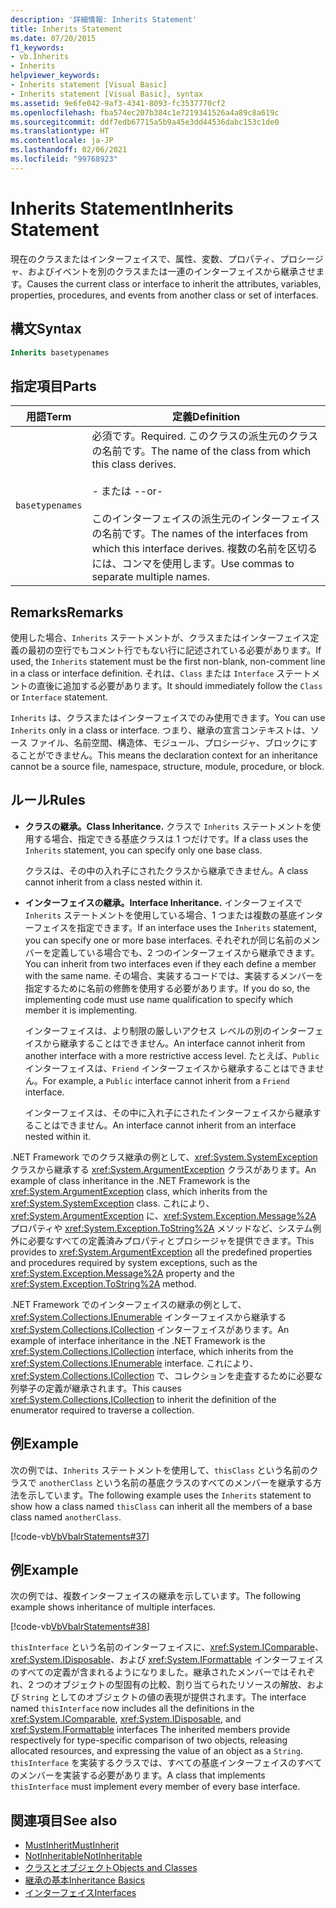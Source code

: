 ```yaml
---
description: '詳細情報: Inherits Statement'
title: Inherits Statement
ms.date: 07/20/2015
f1_keywords:
- vb.Inherits
- Inherits
helpviewer_keywords:
- Inherits statement [Visual Basic]
- Inherits statement [Visual Basic], syntax
ms.assetid: 9e6fe042-9af3-4341-8093-fc3537770cf2
ms.openlocfilehash: fba574ec207b384c1e7219341526a4a89c8a619c
ms.sourcegitcommit: ddf7edb67715a5b9a45e3dd44536dabc153c1de0
ms.translationtype: HT
ms.contentlocale: ja-JP
ms.lasthandoff: 02/06/2021
ms.locfileid: "99768923"
---
```

# <a name="inherits-statement"></a><span data-ttu-id="c7bd1-103">Inherits Statement</span><span class="sxs-lookup"><span data-stu-id="c7bd1-103">Inherits Statement</span></span>

<span data-ttu-id="c7bd1-104">現在のクラスまたはインターフェイスで、属性、変数、プロパティ、プロシージャ、およびイベントを別のクラスまたは一連のインターフェイスから継承させます。</span><span class="sxs-lookup"><span data-stu-id="c7bd1-104">Causes the current class or interface to inherit the attributes, variables, properties, procedures, and events from another class or set of interfaces.</span></span>  
  
## <a name="syntax"></a><span data-ttu-id="c7bd1-105">構文</span><span class="sxs-lookup"><span data-stu-id="c7bd1-105">Syntax</span></span>  
  
```vb  
Inherits basetypenames  
```  
  
## <a name="parts"></a><span data-ttu-id="c7bd1-106">指定項目</span><span class="sxs-lookup"><span data-stu-id="c7bd1-106">Parts</span></span>  
  
|<span data-ttu-id="c7bd1-107">用語</span><span class="sxs-lookup"><span data-stu-id="c7bd1-107">Term</span></span>|<span data-ttu-id="c7bd1-108">定義</span><span class="sxs-lookup"><span data-stu-id="c7bd1-108">Definition</span></span>|  
|---|---|  
|`basetypenames`|<span data-ttu-id="c7bd1-109">必須です。</span><span class="sxs-lookup"><span data-stu-id="c7bd1-109">Required.</span></span> <span data-ttu-id="c7bd1-110">このクラスの派生元のクラスの名前です。</span><span class="sxs-lookup"><span data-stu-id="c7bd1-110">The name of the class from which this class derives.</span></span><br /><br /> <span data-ttu-id="c7bd1-111">\- または -</span><span class="sxs-lookup"><span data-stu-id="c7bd1-111">-or-</span></span><br /><br /> <span data-ttu-id="c7bd1-112">このインターフェイスの派生元のインターフェイスの名前です。</span><span class="sxs-lookup"><span data-stu-id="c7bd1-112">The names of the interfaces from which this interface derives.</span></span> <span data-ttu-id="c7bd1-113">複数の名前を区切るには、コンマを使用します。</span><span class="sxs-lookup"><span data-stu-id="c7bd1-113">Use commas to separate multiple names.</span></span>|  
  
## <a name="remarks"></a><span data-ttu-id="c7bd1-114">Remarks</span><span class="sxs-lookup"><span data-stu-id="c7bd1-114">Remarks</span></span>  

 <span data-ttu-id="c7bd1-115">使用した場合、`Inherits` ステートメントが、クラスまたはインターフェイス定義の最初の空行でもコメント行でもない行に記述されている必要があります。</span><span class="sxs-lookup"><span data-stu-id="c7bd1-115">If used, the `Inherits` statement must be the first non-blank, non-comment line in a class or interface definition.</span></span> <span data-ttu-id="c7bd1-116">それは、`Class` または `Interface` ステートメントの直後に追加する必要があります。</span><span class="sxs-lookup"><span data-stu-id="c7bd1-116">It should immediately follow the `Class` or `Interface` statement.</span></span>  
  
 <span data-ttu-id="c7bd1-117">`Inherits` は、クラスまたはインターフェイスでのみ使用できます。</span><span class="sxs-lookup"><span data-stu-id="c7bd1-117">You can use `Inherits` only in a class or interface.</span></span> <span data-ttu-id="c7bd1-118">つまり、継承の宣言コンテキストは、ソース ファイル、名前空間、構造体、モジュール、プロシージャ、ブロックにすることができません。</span><span class="sxs-lookup"><span data-stu-id="c7bd1-118">This means the declaration context for an inheritance cannot be a source file, namespace, structure, module, procedure, or block.</span></span>  
  
## <a name="rules"></a><span data-ttu-id="c7bd1-119">ルール</span><span class="sxs-lookup"><span data-stu-id="c7bd1-119">Rules</span></span>  
  
- <span data-ttu-id="c7bd1-120">**クラスの継承。**</span><span class="sxs-lookup"><span data-stu-id="c7bd1-120">**Class Inheritance.**</span></span> <span data-ttu-id="c7bd1-121">クラスで `Inherits` ステートメントを使用する場合、指定できる基底クラスは 1 つだけです。</span><span class="sxs-lookup"><span data-stu-id="c7bd1-121">If a class uses the `Inherits` statement, you can specify only one base class.</span></span>  
  
     <span data-ttu-id="c7bd1-122">クラスは、その中の入れ子にされたクラスから継承できません。</span><span class="sxs-lookup"><span data-stu-id="c7bd1-122">A class cannot inherit from a class nested within it.</span></span>  
  
- <span data-ttu-id="c7bd1-123">**インターフェイスの継承。**</span><span class="sxs-lookup"><span data-stu-id="c7bd1-123">**Interface Inheritance.**</span></span> <span data-ttu-id="c7bd1-124">インターフェイスで `Inherits` ステートメントを使用している場合、1 つまたは複数の基底インターフェイスを指定できます。</span><span class="sxs-lookup"><span data-stu-id="c7bd1-124">If an interface uses the `Inherits` statement, you can specify one or more base interfaces.</span></span> <span data-ttu-id="c7bd1-125">それぞれが同じ名前のメンバーを定義している場合でも、2 つのインターフェイスから継承できます。</span><span class="sxs-lookup"><span data-stu-id="c7bd1-125">You can inherit from two interfaces even if they each define a member with the same name.</span></span> <span data-ttu-id="c7bd1-126">その場合、実装するコードでは、実装するメンバーを指定するために名前の修飾を使用する必要があります。</span><span class="sxs-lookup"><span data-stu-id="c7bd1-126">If you do so, the implementing code must use name qualification to specify which member it is implementing.</span></span>  
  
     <span data-ttu-id="c7bd1-127">インターフェイスは、より制限の厳しいアクセス レベルの別のインターフェイスから継承することはできません。</span><span class="sxs-lookup"><span data-stu-id="c7bd1-127">An interface cannot inherit from another interface with a more restrictive access level.</span></span> <span data-ttu-id="c7bd1-128">たとえば、`Public` インターフェイスは、`Friend` インターフェイスから継承することはできません。</span><span class="sxs-lookup"><span data-stu-id="c7bd1-128">For example, a `Public` interface cannot inherit from a `Friend` interface.</span></span>  
  
     <span data-ttu-id="c7bd1-129">インターフェイスは、その中に入れ子にされたインターフェイスから継承することはできません。</span><span class="sxs-lookup"><span data-stu-id="c7bd1-129">An interface cannot inherit from an interface nested within it.</span></span>  
  
 <span data-ttu-id="c7bd1-130">.NET Framework でのクラス継承の例として、<xref:System.SystemException> クラスから継承する <xref:System.ArgumentException> クラスがあります。</span><span class="sxs-lookup"><span data-stu-id="c7bd1-130">An example of class inheritance in the .NET Framework is the <xref:System.ArgumentException> class, which inherits from the <xref:System.SystemException> class.</span></span> <span data-ttu-id="c7bd1-131">これにより、<xref:System.ArgumentException> に、<xref:System.Exception.Message%2A> プロパティや <xref:System.Exception.ToString%2A> メソッドなど、システム例外に必要なすべての定義済みプロパティとプロシージャを提供できます。</span><span class="sxs-lookup"><span data-stu-id="c7bd1-131">This provides to <xref:System.ArgumentException> all the predefined properties and procedures required by system exceptions, such as the <xref:System.Exception.Message%2A> property and the <xref:System.Exception.ToString%2A> method.</span></span>  
  
 <span data-ttu-id="c7bd1-132">.NET Framework でのインターフェイスの継承の例として、<xref:System.Collections.IEnumerable> インターフェイスから継承する <xref:System.Collections.ICollection> インターフェイスがあります。</span><span class="sxs-lookup"><span data-stu-id="c7bd1-132">An example of interface inheritance in the .NET Framework is the <xref:System.Collections.ICollection> interface, which inherits from the <xref:System.Collections.IEnumerable> interface.</span></span> <span data-ttu-id="c7bd1-133">これにより、<xref:System.Collections.ICollection> で、コレクションを走査するために必要な列挙子の定義が継承されます。</span><span class="sxs-lookup"><span data-stu-id="c7bd1-133">This causes <xref:System.Collections.ICollection> to inherit the definition of the enumerator required to traverse a collection.</span></span>  
  
## <a name="example"></a><span data-ttu-id="c7bd1-134">例</span><span class="sxs-lookup"><span data-stu-id="c7bd1-134">Example</span></span>  

 <span data-ttu-id="c7bd1-135">次の例では、`Inherits` ステートメントを使用して、`thisClass` という名前のクラスで `anotherClass` という名前の基底クラスのすべてのメンバーを継承する方法を示しています。</span><span class="sxs-lookup"><span data-stu-id="c7bd1-135">The following example uses the `Inherits` statement to show how a class named `thisClass` can inherit all the members of a base class named `anotherClass`.</span></span>  
  
 [!code-vb[VbVbalrStatements#37](~/samples/snippets/visualbasic/VS_Snippets_VBCSharp/VbVbalrStatements/VB/Class1.vb#37)]  
  
## <a name="example"></a><span data-ttu-id="c7bd1-136">例</span><span class="sxs-lookup"><span data-stu-id="c7bd1-136">Example</span></span>  

 <span data-ttu-id="c7bd1-137">次の例では、複数インターフェイスの継承を示しています。</span><span class="sxs-lookup"><span data-stu-id="c7bd1-137">The following example shows inheritance of multiple interfaces.</span></span>  
  
 [!code-vb[VbVbalrStatements#38](~/samples/snippets/visualbasic/VS_Snippets_VBCSharp/VbVbalrStatements/VB/Class1.vb#38)]  
  
 <span data-ttu-id="c7bd1-138">`thisInterface` という名前のインターフェイスに、<xref:System.IComparable>、<xref:System.IDisposable>、および <xref:System.IFormattable> インターフェイスのすべての定義が含まれるようになりました。継承されたメンバーではそれぞれ、2 つのオブジェクトの型固有の比較、割り当てられたリソースの解放、および `String` としてのオブジェクトの値の表現が提供されます。</span><span class="sxs-lookup"><span data-stu-id="c7bd1-138">The interface named `thisInterface` now includes all the definitions in the <xref:System.IComparable>, <xref:System.IDisposable>, and <xref:System.IFormattable> interfaces The inherited members provide respectively for type-specific comparison of two objects, releasing allocated resources, and expressing the value of an object as a `String`.</span></span> <span data-ttu-id="c7bd1-139">`thisInterface` を実装するクラスでは、すべての基底インターフェイスのすべてのメンバーを実装する必要があります。</span><span class="sxs-lookup"><span data-stu-id="c7bd1-139">A class that implements `thisInterface` must implement every member of every base interface.</span></span>  
  
## <a name="see-also"></a><span data-ttu-id="c7bd1-140">関連項目</span><span class="sxs-lookup"><span data-stu-id="c7bd1-140">See also</span></span>

- [<span data-ttu-id="c7bd1-141">MustInherit</span><span class="sxs-lookup"><span data-stu-id="c7bd1-141">MustInherit</span></span>](../modifiers/mustinherit.md)
- [<span data-ttu-id="c7bd1-142">NotInheritable</span><span class="sxs-lookup"><span data-stu-id="c7bd1-142">NotInheritable</span></span>](../modifiers/notinheritable.md)
- [<span data-ttu-id="c7bd1-143">クラスとオブジェクト</span><span class="sxs-lookup"><span data-stu-id="c7bd1-143">Objects and Classes</span></span>](../../programming-guide/language-features/objects-and-classes/index.md)
- [<span data-ttu-id="c7bd1-144">継承の基本</span><span class="sxs-lookup"><span data-stu-id="c7bd1-144">Inheritance Basics</span></span>](../../programming-guide/language-features/objects-and-classes/inheritance-basics.md)
- [<span data-ttu-id="c7bd1-145">インターフェイス</span><span class="sxs-lookup"><span data-stu-id="c7bd1-145">Interfaces</span></span>](../../programming-guide/language-features/interfaces/index.md)

